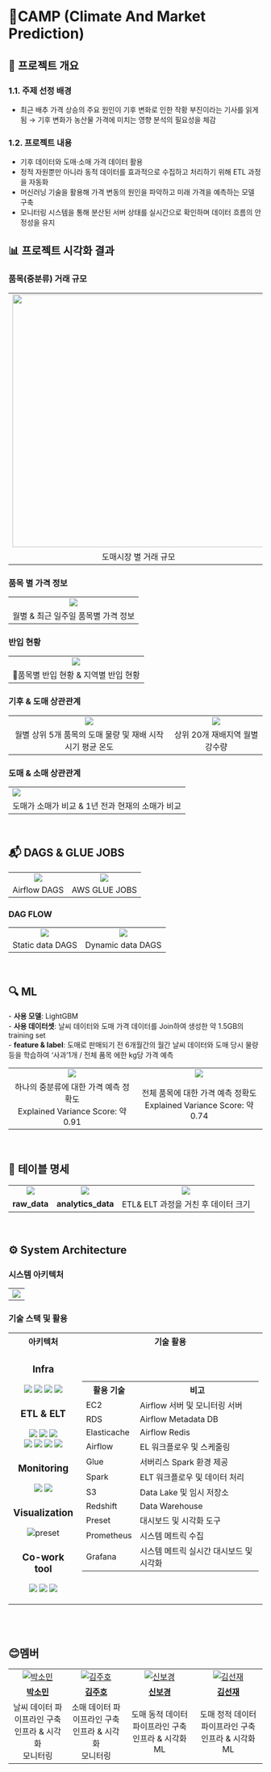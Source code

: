 # 🌾CAMP (Climate And Market Prediction)
## 📍 프로젝트 개요
### **1.1. 주제 선정 배경**

- 최근 배추 가격 상승의 주요 원인이 기후 변화로 인한 작황 부진이라는 기사를 읽게 됨
    → 기후 변화가 농산물 가격에 미치는 영향 분석의 필요성을 체감
    

### **1.2. 프로젝트 내용**

- 기후 데이터와 도매·소매 가격 데이터 활용
- 정적 자원뿐만 아니라 동적 데이터를 효과적으로 수집하고 처리하기 위해 ETL 과정을 자동화
- 머신러닝 기술을 활용해 가격 변동의 원인을 파악하고 미래 가격을 예측하는 모델 구축
- 모니터링 시스템을 통해 분산된 서버 상태를 실시간으로 확인하며 데이터 흐름의 안정성을 유지

<aside>


## 📊 프로젝트 시각화 결과
### 품목(중분류) 거래 규모
<table>
  <tr>
    <td align="center">
      <img src="https://github.com/ClimateAndMarketPrediction/camp/blob/develop/images/visualization_0.png" style="height: 500px;">
    </td>
    <td align="center">
      <img src="https://github.com/ClimateAndMarketPrediction/camp/blob/develop/images/visualization_1.png" style="height: 500px;">
    </td>
  </tr>
  <tr>
    <td align="center">
      <span>도매시장 별 거래 규모</span>
    </td>
    <td align="center">
      <span>원산지별 품목 거래 규모</span>
    </td>
  </tr>
</table>

### 품목 별 가격 정보
<table>
  <tr>
    <td align="center">
      <img src="https://github.com/ClimateAndMarketPrediction/camp/blob/develop/images/visualization_2.png">
    </td>
  </tr>
  <tr>
    <td align="center">
      <span> 월별 & 최근 일주일 품목별 가격 정보 </span>
    </td>
  </tr>
</table>

### 반입 현황
<table>
  <tr>
    <td align="center">
      <img src="https://github.com/ClimateAndMarketPrediction/camp/blob/develop/images/visualization_3.png">
    </td>
  </tr>
  <tr>
    <td align="center">
      <span>품목별 반입 현황 & 지역별 반입 현황</span>
    </td>
  </tr>
</table>

### 기후 & 도매 상관관계

<table>
  <tr>
    <td align="center">
      <img src="https://github.com/ClimateAndMarketPrediction/camp/blob/develop/images/visualization_4.png"/>
    </td>
    <td align="center">
      <img src="https://github.com/ClimateAndMarketPrediction/camp/blob/develop/images/visualization_6.png" />
    </td>
  </tr>
  <tr>
    <td align="center">
      <span>월별 상위 5개 품목의 도매 물량 및 재배 시작 시기 평균 온도</span>
    </td>
    <td align="center">
      <span>상위 20개 재배지역 월별 강수량</span>
    </td>
  </tr>
</table>


### 도매 & 소매 상관관계
<table>
  <tr>
    <td>
      <img src="https://github.com/ClimateAndMarketPrediction/camp/blob/develop/images/visualization_5.png" />
  </tr>
  <tr>
    <td align="center">
      <span>도매가 소매가 비교 & 1년 전과 현재의 소매가 비교</span>
    </td>
  </tr>
</table>

</br>


## 📬 DAGS & GLUE JOBS
<table>
  <tr>
      <td align="center">
          <img src="https://github.com/ClimateAndMarketPrediction/camp/blob/develop/images/dags.png">
      </td>
      <td align="center">
          <img src="https://github.com/ClimateAndMarketPrediction/camp/blob/develop/images/glue_jobs.png">
      </td>
  </tr>
  <tr>
    <td align="center">
      <span>Airflow DAGS</span>
    </td>
    <td align="center">
      <span>AWS GLUE JOBS</span>
    </td>
  </tr>
</table>

### DAG FLOW
<table>
  <tr>
      <td align="center">
          <img src="https://github.com/ClimateAndMarketPrediction/camp/blob/develop/images/dagflow_1.png">
      </td>
      <td align="center">
        <img src="https://github.com/ClimateAndMarketPrediction/camp/blob/develop/images/dagflow_2.png">
      </td>
  </tr>
  <tr>
    <td align="center">
      <span>Static data DAGS</span>
    </td>
    <td align="center">
      <span>Dynamic data DAGS</span>
    </td>
  </tr>
  
</table>

</br>

## 🔍 ML

<span>- **사용 모델**: LightGBM</span></br>
<span>- **사용 데이터셋**: 날씨 데이터와 도매 가격 데이터를 Join하여 생성한 약 1.5GB의 training set</span></br>
<span>- **feature & label**: 도매로 판매되기 전 6개월간의 월간 날씨 데이터와 도매 당시 물량 등을 학습하여 ‘사과’1개 / 전체 품목 에한 kg당 가격 예측</span>
<table>
  <tr>
    <td align="center">
        <img src="https://github.com/ClimateAndMarketPrediction/camp/blob/develop/images/ml_1.png">
    </td>
    <td align="center">
        <img src="https://github.com/ClimateAndMarketPrediction/camp/blob/develop/images/ml_2.png">
    </td>
  </tr>
  <tr>
    <td align="center">
      <span>하나의 중분류에 대한 가격 예측 정확도 <br> Explained Variance Score: 약 0.91</span>
    </td>
    <td align="center">
      <span>전체 품목에 대한 가격 예측 정확도 <br> Explained Variance Score: 약 0.74</span>
    </td>
  </tr>
</table>

</br>

## 💾 테이블 명세
<table>
  <tr>
    <td align="center">
        <img src="https://github.com/ClimateAndMarketPrediction/camp/blob/develop/images/raw_data.png">
    </td>
    <td align="center">
        <img src="https://github.com/ClimateAndMarketPrediction/camp/blob/develop/images/analytics.png">
    </td>
    <td align="center">
        <img src="https://github.com/ClimateAndMarketPrediction/camp/blob/develop/images/data.png">
    </td>
  </tr>
  <tr>
    <td align="center">
      <b>raw_data</b>
    </td>
    <td align="center">
      <b>analytics_data</b>
    </td>
    <td align="center">
      <span>ETL& ELT 과정을 거친 후 데이터 크기</span>
    </td>
  </tr>
</table>

</br>

## ⚙️ System Architecture

### 시스템 아키텍처

<table>
  <td align="center">
    <img src="https://github.com/ClimateAndMarketPrediction/camp/blob/develop/images/architecture.png">
  </td>
</table>

### 기술 스택 및 활용
<table align="center">
    <tr>
        <th align="center">아키텍처</th>
        <th align="center">기술 활용</th>
    </tr>
    <tr>
        <td valign="top">
            <h3 align="center">Infra</h3>
            <p align="center">
                <img src="https://img.shields.io/badge/ubuntu-E95420?&logo=ubuntu&logoColor=white">
                <img src="https://img.shields.io/badge/amazon EC2-FF9900?&logo=amazon ec2&logoColor=white">
                <img src="https://img.shields.io/badge/amazon RDS-527FFF?&logo=amazonrds&logoColor=white">
                <img src="https://img.shields.io/badge/amazon Elasticache-C925D1?&logo=amazonelasticache&logoColor=white">
            </p>
            <h3 align="center">ETL & ELT</h3>
            <p align="center">
                <img src="https://img.shields.io/badge/Apache airflow-017CEE?&logo=apacheairflow&logoColor=white">
                <img src="https://img.shields.io/badge/Apache%20Spark-E25A1C?&logo=apachespark&logoColor=white">
                <img src="https://img.shields.io/badge/glue-7248B9?&logo=amazonglue&logoColor=white">
                </br>
                <img src="https://img.shields.io/badge/amazon Redshift-8C4FFF?&logo=amazonredshift&logoColor=white">
                <img src="https://img.shields.io/badge/amazon S3-569A31?&logo=amazons3&logoColor=white">
                <img src="https://img.shields.io/badge/Python-3776AB?&logo=python&logoColor=white">
                <img src="https://img.shields.io/badge/pandas-150458?&logo=pandas&logoColor=white">
            </p>
            <h3 align="center">Monitoring</h3>
            <p align="center">
                <img src="https://img.shields.io/badge/prometheus-FF4000?&logo=prometheus&logoColor=white">
                <img src="https://img.shields.io/badge/grafana-FF8000?&logo=grafana&logoColor=white">
            </p>
            <h3 align="center">Visualization</h3>
            <p align="center">
                <img src="https://img.shields.io/badge/preset-00B992?logoColor=white" alt="preset" />
            </p>
            <h3 align="center">Co-work tool</h3>
            <p align="center">
                <img src="https://img.shields.io/badge/github-181717?&logo=github&logoColor=white">
                <img src="https://img.shields.io/badge/Notion-232F3E?&logo=Notion&logoColor=white">
                <img src="https://img.shields.io/badge/slack-E4637C?&logo=slack&logoColor=white">
            </p>
        </td>
        <td valign="center">
            <table align="center">
                <tr>
                    <th>활용 기술</th>
                    <th>비고</th>
                </tr>
                <tr>
                    <td>EC2</td>
                    <td>Airflow 서버 및 모니터링 서버</td>
                </tr>
                <tr>
                    <td>RDS</td>
                    <td>Airflow Metadata DB</td>
                </tr>
                <tr>
                    <td>Elasticache</td>
                    <td>Airflow Redis</td>
                </tr>
                <tr>
                    <td>Airflow</td>
                    <td>EL 워크플로우 및 스케줄링</td>
                </tr>
                <tr>
                    <td>Glue</td>
                    <td>서버리스 Spark 환경 제공</td>
                </tr>
                <tr>
                    <td>Spark</td>
                    <td>ELT 워크플로우 및 데이터 처리</td>
                </tr>
                <tr>
                    <td>S3</td>
                    <td>Data Lake 및 임시 저장소</td>
                </tr>
                <tr>
                    <td>Redshift</td>
                    <td>Data Warehouse</td>
                </tr>
                <tr>
                    <td>Preset</td>
                    <td>대시보드 및 시각화 도구</td>
                </tr>
                <tr>
                    <td>Prometheus</td>
                    <td>시스템 메트릭 수집</td>
                </tr>
                <tr>
                    <td>Grafana</td>
                    <td>시스템 메트릭 실시간 대시보드 및 시각화</td>
                </tr>
            </table>
        </td>
    </tr>
</table>

</br>
</br>



## 😊멤버
<table>
  <tr>
    <td align="center">
      <a href="https://github.com/yygs321">
        <img src="https://github.com/yygs321.png" alt="박소민" />
      </a>
    </td>
    <td align="center">
      <a href="https://github.com/hosic2">
        <img src="https://github.com/hosic2.png" alt="김주호" />
      </a>
    </td>
     <td align="center">
      <a href="https://github.com/bkshin01">
        <img src="https://github.com/bkshin01.png" alt="신보경" />
      </a>
    </td>
    <td align="center">
      <a href="https://github.com/Mollis-Kim">
        <img src="https://github.com/Mollis-Kim.png" alt="김선재" />
      </a>
    </td>
  </tr>
  <tr>
    <td align="center">
      <a href="https://github.com/yygs321">
        <b>박소민</b>
      </a>
    </td>
    <td align="center">
      <a href="https://github.com/zoobeancurd">
        <b>김주호</b>
      </a>
    </td>
     <td align="center">
      <a href="https://github.com/Nyhazzy">
        <b>신보경</b>
      </a>
    </td>
    <td align="center">
      <a href="https://github.com/Mollis-Kimy">
        <b>김선재</b>
      </a>
    </td>
  </tr>
  <tr>
    <td align="center">
      <span>날씨 데이터 파이프라인 구축<br>인프라 & 시각화<br>모니터링</span>
    </td>
    <td align="center">
      <span>소매 데이터 파이프라인 구축<br>인프라 & 시각화<br>모니터링</span>
    </td>
    <td align="center">
      <span>도매 동적 데이터 파이프라인 구축<br>인프라 & 시각화<br>ML</span>
    </td>
    <td align="center">
      <span>도매 정적 데이터 파이프라인 구축<br>인프라 & 시각화<br>ML</span>
    </td>
  </tr>
</table>

